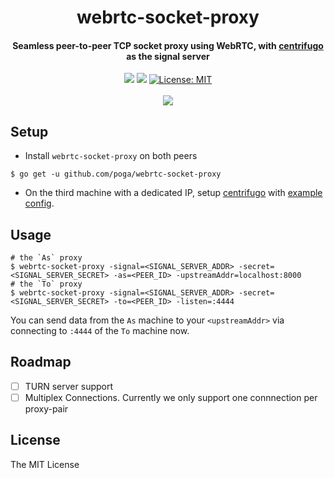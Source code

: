 <h1 align="center">
  webrtc-socket-proxy
</h1>
<h4 align="center">Seamless peer-to-peer TCP socket proxy using WebRTC, with <a href="https://centrifugal.github.io/centrifugo/">centrifugo</a> as the signal server</h4>

<p align="center">
  <img src="https://img.shields.io/badge/stability-experimental-orange.svg">
  <img src="https://travis-ci.org/ailabstw/webrtc-socket-proxy.svg?branch=master">
  <a href="LICENSE"><img src="https://img.shields.io/badge/License-MIT-yellow.svg" alt="License: MIT"></a><br />
  <br />
  <img src="./how.png"><br/>
</p>

## Setup

* Install `webrtc-socket-proxy` on both peers

```
$ go get -u github.com/poga/webrtc-socket-proxy
```

* On the third machine with a dedicated IP, setup [centrifugo](https://github.com/centrifugal/centrifugo/releases) with [example config](config.centrifugo.test.json).

## Usage

```
# the `As` proxy
$ webrtc-socket-proxy -signal=<SIGNAL_SERVER_ADDR> -secret=<SIGNAL_SERVER_SECRET> -as=<PEER_ID> -upstreamAddr=localhost:8000
# the `To` proxy
$ webrtc-socket-proxy -signal=<SIGNAL_SERVER_ADDR> -secret=<SIGNAL_SERVER_SECRET> -to=<PEER_ID> -listen=:4444
```

You can send data from the `As` machine to your `<upstreamAddr>` via connecting to `:4444` of the `To` machine now.

## Roadmap

- [ ] TURN server support
- [ ] Multiplex Connections. Currently we only support one connnection per proxy-pair

## License

The MIT License
